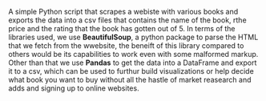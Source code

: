 A simple Python script that scrapes a webiste with various books and exports the data  into a csv files that contains the name of the book, rthe price and  the 
rating that the book has gotten out of 5.
In terms of the libraries used, we use **BeautifulSoup**, a python package to parse the HTML that we  fetch from the wwebsite, the beneift of this library compared 
to others would be its capabilities to work even with some malformed markup.
Other than that we use **Pandas** to  get the data into a DataFrame and export it to a csv, which can be used to furthur build visualizations or help decide what book
you want to buy without all the hastle of market reasearch and adds and signing up to online websites.
